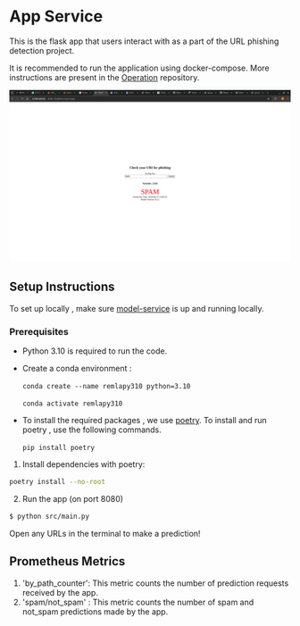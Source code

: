 # App Service
This is the flask app that users interact with as a part of the URL phishing detection project.

It is recommended to run the application using docker-compose. More instructions are present in the [Operation](https://github.com/REMLA24-TEAM-15/Operation) repository.

![img](https://github.com/REMLA24-TEAM-15/Operation/blob/deployments/Documentation/AppFrontEnd.png)

## Setup Instructions
To set up locally , make sure [model-service](https://github.com/REMLA24-TEAM-15/model-service) is up and running locally.

### Prerequisites
 * Python 3.10 is required to run the code.
 * Create a conda environment :

   ```conda create --name remlapy310 python=3.10 ```

   ``` conda activate remlapy310 ```

 * To install the required packages , we use [poetry](https://python-poetry.org/docs/). To install and run poetry , use the following commands.

   ```pip install poetry ```

1. Install dependencies with poetry:
```bash
poetry install --no-root
```
2. Run the app (on port 8080)
```bash
$ python src/main.py
```
Open any URLs in the terminal to make a prediction!

## Prometheus Metrics
1. 'by_path_counter': This metric counts the number of prediction requests received by the app.
2. 'spam/not_spam' : This metric counts the number of spam and not_spam predictions made by the app. 


